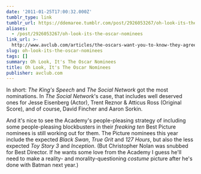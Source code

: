 ```yaml
---
date: '2011-01-25T17:00:32.000Z'
tumblr_type: link
tumblr_url: https://ddemaree.tumblr.com/post/2926053267/oh-look-its-the-oscar-nominees
aliases:
  - /post/2926053267/oh-look-its-the-oscar-nominees
link_url: >-
  http://www.avclub.com/articles/the-oscars-want-you-to-know-they-agree-with-what-e,50572/
slug: oh-look-its-the-oscar-nominees
tags: []
summary: Oh Look, It's The Oscar Nominees
title: Oh Look, It's The Oscar Nominees
publisher: avclub.com
---
```


In short: _The King's Speech_ and _The Social Network_ got the most nominations. In _The Social Network_'s case, that includes well deserved ones for Jesse Eisenberg (Actor), Trent Reznor & Atticus Ross (Original Score), and of course, David Fincher and Aaron Sorkin.

And it's nice to see the Academy's people-pleasing strategy of including some people-pleasing blockbusters in their _freaking ten_ Best Picture nominees is still working out for them. The Picture nominees this year include the expected _Black Swan_, _True Grit_ and _127 Hours_, but also the less expected _Toy Story 3_ and _Inception_. (But Christopher Nolan was snubbed for Best Director. If he wants some love from the Academy I guess he'll need to make a reality- and morality-questioning _costume_ picture after he's done with Batman next year.)